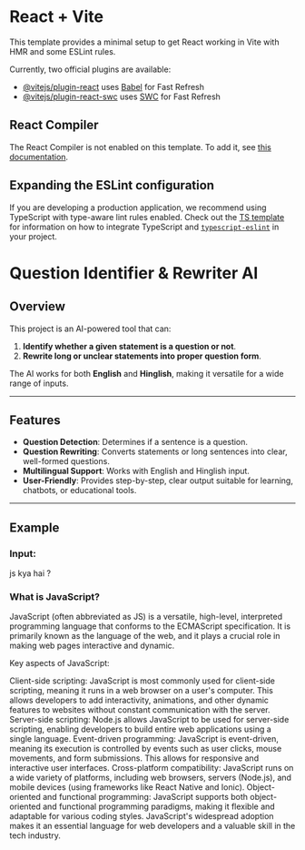 # React + Vite

This template provides a minimal setup to get React working in Vite with HMR and some ESLint rules.

Currently, two official plugins are available:

- [@vitejs/plugin-react](https://github.com/vitejs/vite-plugin-react/blob/main/packages/plugin-react) uses [Babel](https://babeljs.io/) for Fast Refresh
- [@vitejs/plugin-react-swc](https://github.com/vitejs/vite-plugin-react/blob/main/packages/plugin-react-swc) uses [SWC](https://swc.rs/) for Fast Refresh

## React Compiler

The React Compiler is not enabled on this template. To add it, see [this documentation](https://react.dev/learn/react-compiler/installation).

## Expanding the ESLint configuration

If you are developing a production application, we recommend using TypeScript with type-aware lint rules enabled. Check out the [TS template](https://github.com/vitejs/vite/tree/main/packages/create-vite/template-react-ts) for information on how to integrate TypeScript and [`typescript-eslint`](https://typescript-eslint.io) in your project.


# Question Identifier & Rewriter AI

## Overview
This project is an AI-powered tool that can:  
1. **Identify whether a given statement is a question or not**.  
2. **Rewrite long or unclear statements into proper question form**.  

The AI works for both **English** and **Hinglish**, making it versatile for a wide range of inputs.

---

## Features
- **Question Detection**: Determines if a sentence is a question.  
- **Question Rewriting**: Converts statements or long sentences into clear, well-formed questions.  
- **Multilingual Support**: Works with English and Hinglish input.  
- **User-Friendly**: Provides step-by-step, clear output suitable for learning, chatbots, or educational tools.

---

## Example

### Input:
js kya hai ? 
### What is JavaScript?

JavaScript (often abbreviated as JS) is a versatile, high-level, interpreted programming language that conforms to the ECMAScript specification. It is primarily known as the language of the web, and it plays a crucial role in making web pages interactive and dynamic.

Key aspects of JavaScript:

Client-side scripting: JavaScript is most commonly used for client-side scripting, meaning it runs in a web browser on a user's computer. This allows developers to add interactivity, animations, and other dynamic features to websites without constant communication with the server.
Server-side scripting: Node.js allows JavaScript to be used for server-side scripting, enabling developers to build entire web applications using a single language.
Event-driven programming: JavaScript is event-driven, meaning its execution is controlled by events such as user clicks, mouse movements, and form submissions. This allows for responsive and interactive user interfaces.
Cross-platform compatibility: JavaScript runs on a wide variety of platforms, including web browsers, servers (Node.js), and mobile devices (using frameworks like React Native and Ionic).
Object-oriented and functional programming: JavaScript supports both object-oriented and functional programming paradigms, making it flexible and adaptable for various coding styles.
JavaScript's widespread adoption makes it an essential language for web developers and a valuable skill in the tech industry.
